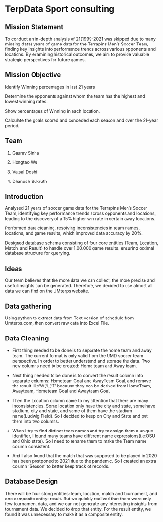 <h1>TerpData Sport consulting</h1> 

<h2>Mission Statement</h2>

To conduct an in-depth analysis of 21(1999-2021 was skipped due to many missing data) years of game data for the Terrapins Men’s Soccer Team, finding key insights into performance trends across various opponents and locations. By examining historical outcomes, we aim to provide valuable strategic perspectives for future games.

<h2>Mission Objective</h2>

Identify Winning percentages in last 21 years 

Determine the opponents against whom the team has the highest and lowest winning rates.

Show percentages of Winning in each location.

Calculate the goals scored and conceded each season and over the 21-year period.

<h2>Team</h2>

1. Gaurav Sinha

2. Hongtao Wu

3. Vatsal Doshi

4. Dhanush Sukruth

<h2>Introduction</h2>

Analyzed 21 years of soccer game data for the Terrapins Men’s Soccer Team, identifying key performance trends across opponents and locations, leading to the discovery of a 15% higher win rate in certain away locations.

Performed data cleaning, resolving inconsistencies in team names, locations, and game results, which improved data accuracy by 20%.

Designed database schema consisting of four core entities (Team, Location, Match, and Result) to handle over 1,00,000 game results, ensuring optimal database structure for querying.

<h2>Ideas</h2>

Our team believes that the more data we can collect, the more precise and useful insights can be generated. Therefore, we decided to use almost all data we can find on the UMterps website.

<h2>Data gathering</h2>

Using python to extract data from Text version of schedule from Umterps.com, then convert raw data into Excel File.

<h2>Data Cleaning</h2>

- First thing needed to be done is to separate the home team and away team. The current format is only valid from the UMD soccer team perspective. In order to better understand and storage the data. Two new columns need to be created: Home team and Away team.

- Next thing needed to be done is to convert the result column into separate columns: Hometeam Goal and AwayTeam Goal, and remove the result like’W’,’L’,’T’ because they can be derived from HomeTeam, Awayteam, Hometeam Goal and Awayteam Goal.

- Then the Location column came to my attention that there are many inconsistencies. Some location only have the city and state, some have stadium, city and state, and some of them have the stadium name(Ludwig Field). So I decided to keep on City and State and put them into two columns. 

- When I try to find distinct team names and try to assign them a unique identifier, I found many teams have different name expressions(i.e:OSU and Ohio state). So I need to rename them to make the Team name column consistent.

- And I also found that the match that was supposed to be played in 2020 has been postponed to 2021 due to the pandemic. So I created an extra column ‘Season’ to better keep track of records.

<h2>Database Design</h2>


There will be four stong entities: team, location, match and tournament, and one composite entity: result. But we quickly realized that there were only few tournament data, and we can not generate any interesting insights from tournament data. We decided to drop that entity. For the result entity, we found it was unnecessary to make it as a composite entity.
  

